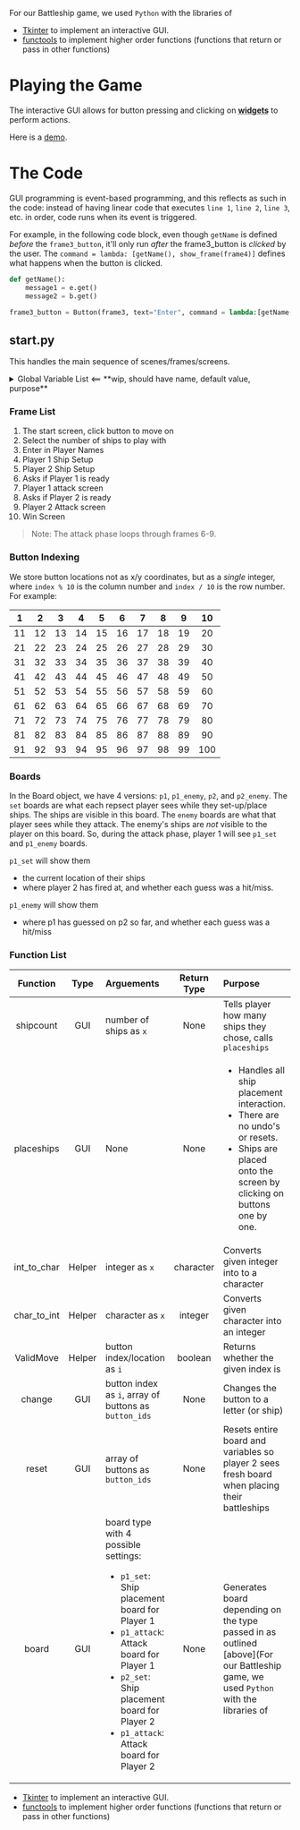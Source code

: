 For our Battleship game, we used `Python` with the libraries of 
- [Tkinter](https://docs.python.org/3/library/tkinter.html) to implement an interactive GUI.
- [functools](https://docs.python.org/3/library/functools.html) to implement higher order functions (functions that return or pass in other functions)

# Playing the Game

The interactive GUI allows for button pressing and clicking on <abbr title="any Tkinter element that builds the interface">**widgets**</abbr> to perform actions. 

Here is a [demo](https://youtu.be/eAZES9qJyAM).

# The Code

GUI programming is event-based programming, and this reflects as such in the code: instead of having linear code that executes `line 1`, `line 2`, `line 3`, etc. in order, code runs when its event is triggered. 

For example, in the following code block, even though `getName` is defined _before_ the `frame3_button`, it'll only run _after_ the frame3_button is _clicked_ by the user. The `command = lambda: [getName(), show_frame(frame4)]` defines what happens when the button is clicked. 

```python
def getName():
    message1 = e.get()
    message2 = b.get()

frame3_button = Button(frame3, text="Enter", command = lambda:[getName(), show_frame(frame4)]).grid()
```

## start.py

This handles the main sequence of scenes/frames/screens. 

<details closed>
<summary>Global Variable List <== **wip, should have name, default value, purpose**</summary>

num_ships = 0  
text_variable = 'A'  
selected_ships=0   
enter_amount=0  
placing_ships=0  
current_index=0  
vertical_up = False  
vertical_down = False  
horizontal_right = False  
horizontal_left = False  
left_left = False  
left_right = False  
right_right = False  
right_left = False  
up_up = False  
up_down = False  
down_down = False  
down_up = False  
</details>

### Frame List
1. The start screen, click button to move on
2. Select the number of ships to play with 
3. Enter in Player Names
4. Player 1 Ship Setup
5. Player 2 Ship Setup
6. Asks if Player 1 is ready
7. Player 1 attack screen
8. Asks if Player 2 is ready
9. Player 2 Attack screen
10. Win Screen

> Note: The attack phase loops through frames 6-9.

### Button Indexing

We store button locations not as x/y coordinates, but as a _single_ integer, where `index % 10` is the column number and `index / 10` is the row number. For example: 

| 1 | 2 | 3 | 4 | 5 | 6 | 7 | 8 | 9 | 10 | 
| :--: | :--: | :--: | :--: | :--: | :--: | :--: | :--: | :--: | :--: | 
| 11 | 12 | 13 | 14 | 15 | 16 | 17 | 18 | 19 | 20 | 
| 21 | 22 | 23 | 24 | 25 | 26 | 27 | 28 | 29 | 30 | 
| 31 | 32 | 33 | 34 | 35 | 36 | 37 | 38 | 39 | 40 | 
| 41 | 42 | 43 | 44 | 45 | 46 | 47 | 48 | 49 | 50 | 
| 51 | 52 | 53 | 54 | 55 | 56 | 57 | 58 | 59 | 60 | 
| 61 | 62 | 63 | 64 | 65 | 66 | 67 | 68 | 69 | 70 | 
| 71 | 72 | 73 | 74 | 75 | 76 | 77 | 78 | 79 | 80 | 
| 81 | 82 | 83 | 84 | 85 | 86 | 87 | 88 | 89 | 90 | 
| 91 | 92 | 93 | 94 | 95 | 96 | 97 | 98 | 99 | 100 | 

### Boards

In the Board object, we have 4 versions: `p1`, `p1_enemy`, `p2`, and `p2_enemy`.
The `set` boards are what each repsect player sees while they set-up/place ships. The ships are visible in this board. The `enemy` boards are what that player sees while they attack. The enemy's ships are _not_ visible to the player on this board.
So, during the attack phase, player 1 will see `p1_set` and `p1_enemy` boards. 

`p1_set` will show them
- the current location of their ships
- where player 2 has fired at, and whether each guess was a hit/miss.

`p1_enemy` will show them 
- where p1 has guessed on p2 so far, and whether each guess was a hit/miss

### Function List
| Function |Type | Arguements | Return Type | Purpose | 
| :--: | :--:  | :-- | :--: | :-- |
| shipcount | GUI |number of ships as `x` | None | Tells player how many ships they chose, calls `placeships` |
| placeships | GUI | None | None | <ul><li>Handles all ship placement interaction.</li><li>There are no undo's or resets.</li><li>Ships are placed onto the screen by clicking on buttons one by one.</li></ul>|
| int_to_char | Helper | integer as `x` | character | Converts given integer into to a character |
| char_to_int | Helper | character as `x` | integer | Converts given character into an integer |
| ValidMove | Helper | button index/location as `i` | boolean | Returns whether the given index is |
| change | GUI | button index as `i`, array of buttons as `button_ids` | None | Changes the button to a letter (or ship) |
| reset | GUI | array of buttons as `button_ids` | None | Resets entire board and variables so player 2 sees fresh board when placing their battleships |
| board | GUI | board type with 4 possible settings: <ul><li>`p1_set`: Ship placement board for Player 1</li><li>`p1_attack`: Attack board for Player 1</li><li>`p2_set`: Ship placement board for Player 2</li><li>`p1_attack`: Attack board for Player 2</li></ul> | None | Generates board depending on the type passed in as outlined [above](For our Battleship game, we used `Python` with the libraries of 
- [Tkinter](https://docs.python.org/3/library/tkinter.html) to implement an interactive GUI.
- [functools](https://docs.python.org/3/library/functools.html) to implement higher order functions (functions that return or pass in other functions)


